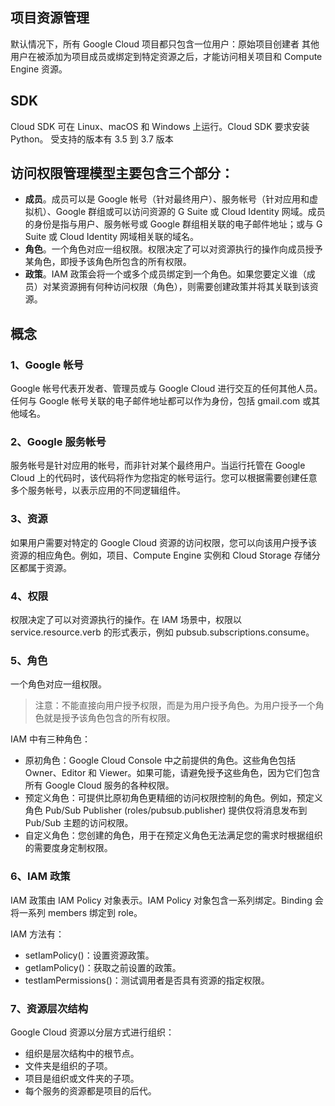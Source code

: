 ## 项目资源管理
默认情况下，所有 Google Cloud 项目都只包含一位用户：原始项目创建者
其他用户在被添加为项目成员或绑定到特定资源之后，才能访问相关项目和 Compute Engine 资源。

## SDK
Cloud SDK 可在 Linux、macOS 和 Windows 上运行。Cloud SDK 要求安装 Python。 
受支持的版本有 3.5 到 3.7 版本


## 访问权限管理模型主要包含三个部分：
- **成员**。成员可以是 Google 帐号（针对最终用户）、服务帐号（针对应用和虚拟机）、Google 群组或可以访问资源的 G Suite 或 Cloud Identity 网域。成员的身份是指与用户、服务帐号或 Google 群组相关联的电子邮件地址；或与 G Suite 或 Cloud Identity 网域相关联的域名。
- **角色**。一个角色对应一组权限。权限决定了可以对资源执行的操作向成员授予某角色，即授予该角色所包含的所有权限。
- **政策**。IAM 政策会将一个或多个成员绑定到一个角色。如果您要定义谁（成员）对某资源拥有何种访问权限（角色），则需要创建政策并将其关联到该资源。

## 概念
### 1、Google 帐号
Google 帐号代表开发者、管理员或与 Google Cloud 进行交互的任何其他人员。任何与 Google 帐号关联的电子邮件地址都可以作为身份，包括 gmail.com 或其他域名。


### 2、Google 服务帐号
服务帐号是针对应用的帐号，而非针对某个最终用户。当运行托管在 Google Cloud 上的代码时，该代码将作为您指定的帐号运行。您可以根据需要创建任意多个服务帐号，以表示应用的不同逻辑组件。

### 3、资源
如果用户需要对特定的 Google Cloud 资源的访问权限，您可以向该用户授予该资源的相应角色。例如，项目、Compute Engine 实例和 Cloud Storage 存储分区都属于资源。

### 4、权限
权限决定了可以对资源执行的操作。在 IAM 场景中，权限以 service.resource.verb 的形式表示，例如 pubsub.subscriptions.consume。

### 5、角色
一个角色对应一组权限。
>注意：不能直接向用户授予权限，而是为用户授予角色。为用户授予一个角色就是授予该角色包含的所有权限。

IAM 中有三种角色：

- 原初角色：Google Cloud Console 中之前提供的角色。这些角色包括 Owner、Editor 和 Viewer。如果可能，请避免授予这些角色，因为它们包含所有 Google Cloud 服务的各种权限。
- 预定义角色：可提供比原初角色更精细的访问权限控制的角色。例如，预定义角色 Pub/Sub Publisher (roles/pubsub.publisher) 提供仅将消息发布到 Pub/Sub 主题的访问权限。
- 自定义角色：您创建的角色，用于在预定义角色无法满足您的需求时根据组织的需要度身定制权限。


### 6、IAM 政策
IAM 政策由 IAM Policy 对象表示。IAM Policy 对象包含一系列绑定。Binding 会将一系列 members 绑定到 role。

IAM 方法有：
- setIamPolicy()：设置资源政策。
- getIamPolicy()：获取之前设置的政策。
- testIamPermissions()：测试调用者是否具有资源的指定权限。

### 7、资源层次结构
Google Cloud 资源以分层方式进行组织：
- 组织是层次结构中的根节点。
- 文件夹是组织的子项。
- 项目是组织或文件夹的子项。
- 每个服务的资源都是项目的后代。









